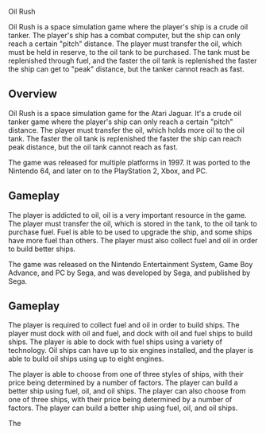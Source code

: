 Oil Rush

Oil Rush is a space simulation game where the player's ship is a crude oil tanker. The player's ship has a combat computer, but the ship can only reach a certain "pitch" distance. The player must transfer the oil, which must be held in reserve, to the oil tank to be purchased. The tank must be replenished through fuel, and the faster the oil tank is replenished the faster the ship can get to "peak" distance, but the tanker cannot reach as fast.

## Overview

Oil Rush is a space simulation game for the Atari Jaguar. It's a crude oil tanker game where the player's ship can only reach a certain "pitch" distance. The player must transfer the oil, which holds more oil to the oil tank. The faster the oil tank is replenished the faster the ship can reach peak distance, but the oil tank cannot reach as fast.

The game was released for multiple platforms in 1997. It was ported to the Nintendo 64, and later on to the PlayStation 2, Xbox, and PC.

## Gameplay

The player is addicted to oil, oil is a very important resource in the game. The player must transfer the oil, which is stored in the tank, to the oil tank to purchase fuel. Fuel is able to be used to upgrade the ship, and some ships have more fuel than others. The player must also collect fuel and oil in order to build better ships.

The game was released on the Nintendo Entertainment System, Game Boy Advance, and PC by Sega, and was developed by Sega, and published by Sega.

## Gameplay

The player is required to collect fuel and oil in order to build ships. The player must dock with oil and fuel, and dock with oil and fuel ships to build ships. The player is able to dock with fuel ships using a variety of technology. Oil ships can have up to six engines installed, and the player is able to build oil ships using up to eight engines.

The player is able to choose from one of three styles of ships, with their price being determined by a number of factors. The player can build a better ship using fuel, oil, and oil ships. The player can also choose from one of three ships, with their price being determined by a number of factors. The player can build a better ship using fuel, oil, and oil ships.

The